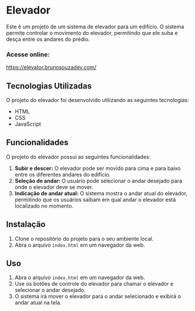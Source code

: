 # Elevador

Este é um projeto de um sistema de elevador para um edifício. O sistema permite controlar o movimento do elevador, permitindo que ele suba e desça entre os andares do prédio.

### Acesse online:
https://elevator.brunosouzadev.com/

## Tecnologias Utilizadas

O projeto do elevador foi desenvolvido utilizando as seguintes tecnologias:

- HTML
- CSS
- JavaScript

## Funcionalidades

O projeto do elevador possui as seguintes funcionalidades:

1. **Subir e descer:** O elevador pode ser movido para cima e para baixo entre os diferentes andares do edifício.
2. **Seleção de andar:** O usuário pode selecionar o andar desejado para onde o elevador deve se mover.
3. **Indicação de andar atual:** O sistema mostra o andar atual do elevador, permitindo que os usuários saibam em qual andar o elevador está localizado no momento.
<!-- 4. **Botões de controle:** O elevador possui botões de controle dentro de sua cabine e também nos andares do edifício, permitindo que os usuários chamem o elevador de qualquer andar e selecionem o andar desejado. -->

## Instalação

1. Clone o repositório do projeto para o seu ambiente local.
2. Abra o arquivo `index.html` em um navegador da web.

## Uso

1. Abra o arquivo `index.html` em um navegador da web.
2. Use os botões de controle do elevador para chamar o elevador e selecionar o andar desejado.
3. O sistema irá mover o elevador para o andar selecionado e exibirá o andar atual na tela.